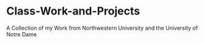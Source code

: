 # Class-Work-and-Projects
A Collection of my Work from Northwestern University and the University of Notre Dame
